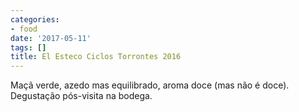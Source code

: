 ```yaml
---
categories:
- food
date: '2017-05-11'
tags: []
title: El Esteco Ciclos Torrontes 2016
---
```


Maçã verde, azedo mas equilibrado, aroma doce (mas não é doce). Degustação pós-visita na bodega.